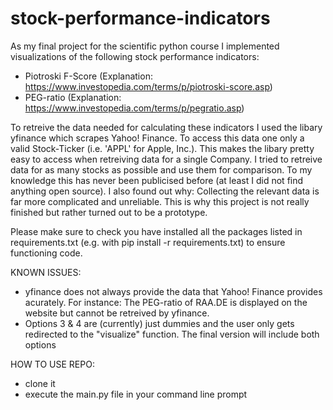 # stock-performance-indicators

As my final project for the scientific python course I implemented visualizations of the following stock performance indicators:
- Piotroski F-Score (Explanation: https://www.investopedia.com/terms/p/piotroski-score.asp)
- PEG-ratio (Explanation: https://www.investopedia.com/terms/p/pegratio.asp)

To retreive the data needed for calculating these indicators I used the libary yfinance which scrapes Yahoo! Finance. To access this data one only a valid Stock-Ticker (i.e. 'APPL' for Apple, Inc.). This makes the libary pretty easy to access when retreiving data for a single Company. I tried to retreive data for as many stocks as possible and use them for comparison. To my knowledge this has never been publicised before (at least I did not find anything open source). I also found out why: Collecting the relevant data is far more complicated and unreliable. This is why this project is not really finished but rather turned out to be a prototype.

Please make sure to check you have installed all the packages listed in requirements.txt (e.g. with pip install -r requirements.txt) to ensure functioning code.

KNOWN ISSUES:
- yfinance does not always provide the data that Yahoo! Finance provides acurately. For instance: The PEG-ratio of RAA.DE is displayed on the website but cannot be retreived by yfinance.
- Options 3 & 4 are (currently) just dummies and the user only gets redirected to the "visualize" function. The final version will include both options

HOW TO USE REPO:
- clone it
- execute the main.py file in your command line prompt
